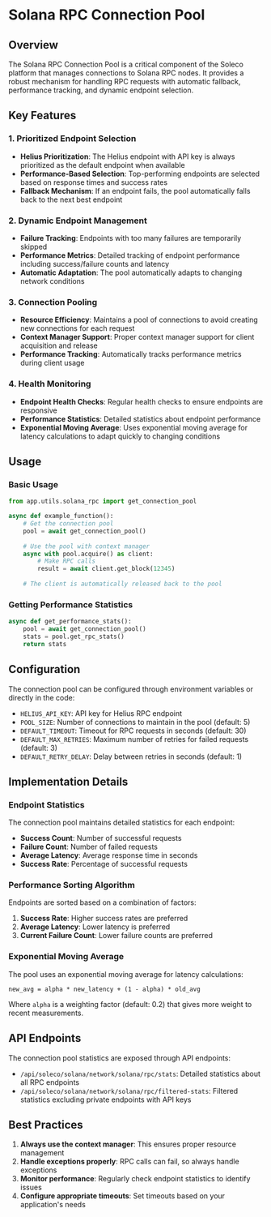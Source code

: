 # Solana RPC Connection Pool

## Overview

The Solana RPC Connection Pool is a critical component of the Soleco platform that manages connections to Solana RPC nodes. It provides a robust mechanism for handling RPC requests with automatic fallback, performance tracking, and dynamic endpoint selection.

## Key Features

### 1. Prioritized Endpoint Selection

- **Helius Prioritization**: The Helius endpoint with API key is always prioritized as the default endpoint when available
- **Performance-Based Selection**: Top-performing endpoints are selected based on response times and success rates
- **Fallback Mechanism**: If an endpoint fails, the pool automatically falls back to the next best endpoint

### 2. Dynamic Endpoint Management

- **Failure Tracking**: Endpoints with too many failures are temporarily skipped
- **Performance Metrics**: Detailed tracking of endpoint performance including success/failure counts and latency
- **Automatic Adaptation**: The pool automatically adapts to changing network conditions

### 3. Connection Pooling

- **Resource Efficiency**: Maintains a pool of connections to avoid creating new connections for each request
- **Context Manager Support**: Proper context manager support for client acquisition and release
- **Performance Tracking**: Automatically tracks performance metrics during client usage

### 4. Health Monitoring

- **Endpoint Health Checks**: Regular health checks to ensure endpoints are responsive
- **Performance Statistics**: Detailed statistics about endpoint performance
- **Exponential Moving Average**: Uses exponential moving average for latency calculations to adapt quickly to changing conditions

## Usage

### Basic Usage

```python
from app.utils.solana_rpc import get_connection_pool

async def example_function():
    # Get the connection pool
    pool = await get_connection_pool()
    
    # Use the pool with context manager
    async with pool.acquire() as client:
        # Make RPC calls
        result = await client.get_block(12345)
        
    # The client is automatically released back to the pool
```

### Getting Performance Statistics

```python
async def get_performance_stats():
    pool = await get_connection_pool()
    stats = pool.get_rpc_stats()
    return stats
```

## Configuration

The connection pool can be configured through environment variables or directly in the code:

- `HELIUS_API_KEY`: API key for Helius RPC endpoint
- `POOL_SIZE`: Number of connections to maintain in the pool (default: 5)
- `DEFAULT_TIMEOUT`: Timeout for RPC requests in seconds (default: 30)
- `DEFAULT_MAX_RETRIES`: Maximum number of retries for failed requests (default: 3)
- `DEFAULT_RETRY_DELAY`: Delay between retries in seconds (default: 1)

## Implementation Details

### Endpoint Statistics

The connection pool maintains detailed statistics for each endpoint:

- **Success Count**: Number of successful requests
- **Failure Count**: Number of failed requests
- **Average Latency**: Average response time in seconds
- **Success Rate**: Percentage of successful requests

### Performance Sorting Algorithm

Endpoints are sorted based on a combination of factors:

1. **Success Rate**: Higher success rates are preferred
2. **Average Latency**: Lower latency is preferred
3. **Current Failure Count**: Lower failure counts are preferred

### Exponential Moving Average

The pool uses an exponential moving average for latency calculations:

```
new_avg = alpha * new_latency + (1 - alpha) * old_avg
```

Where `alpha` is a weighting factor (default: 0.2) that gives more weight to recent measurements.

## API Endpoints

The connection pool statistics are exposed through API endpoints:

- `/api/soleco/solana/network/solana/rpc/stats`: Detailed statistics about all RPC endpoints
- `/api/soleco/solana/network/solana/rpc/filtered-stats`: Filtered statistics excluding private endpoints with API keys

## Best Practices

1. **Always use the context manager**: This ensures proper resource management
2. **Handle exceptions properly**: RPC calls can fail, so always handle exceptions
3. **Monitor performance**: Regularly check endpoint statistics to identify issues
4. **Configure appropriate timeouts**: Set timeouts based on your application's needs
